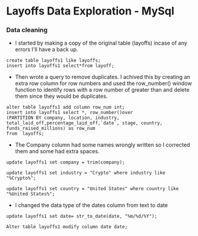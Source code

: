 # Layoffs Data Exploration - MySql 

### Data cleaning
- I started by making a copy of the original table (layoffs) incase of any errors I'll have a back up.
  
```
create table layoffs1 like layoffs;
insert into layoffs1 select*from layoff;
```
      
- Then wrote a query to remove duplicates. I achived this by creating an extra row column for row numbers and used  the row_number() window function to identify rows with a row number of greater than and delete them since they would be duplicates.

```
alter table layoffs1 add column row_num int;
insert into layoffs1 select *, row_number()over
(PARTITION BY company, location, industry, total_laid_off,percentage_laid_off,`date`, stage, country, funds_raised_millions) as row_num
from  layoffs;
```
- The Company column had some names wrongly written so I corrected them and some had extra spaces.

`update layoffs1 set company = trim(company);`

`update layoffs1 set industry = "Crypto" where industry like "%Crypto%";`

`update layoffs1 set country = "United States" where country like "%United States%";`

- I changed the data type of the dates column from text to date

`update layoffs1 set date= str_to_date(date, "%m/%d/%Y");`

`Alter table layoffs1 modify column date date;`



